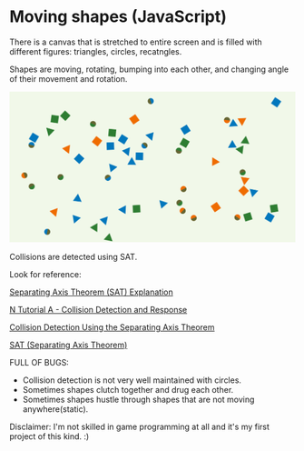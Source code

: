 # Moving shapes (JavaScript)

There is a canvas that is stretched to entire screen and is filled with different figures: triangles, circles, recatngles.

Shapes are moving, rotating, bumping into each other, and changing angle of their movement and rotation.


![Screenshot](docs/screenshot.png)


Collisions are detected using SAT.

Look for reference:

[Separating Axis Theorem (SAT) Explanation](http://www.sevenson.com.au/actionscript/sat/)

[N Tutorial A - Collision Detection and Response ](http://www.metanetsoftware.com/technique/tutorialA.html)

[Collision Detection Using the Separating Axis Theorem](https://gamedevelopment.tutsplus.com/tutorials/collision-detection-using-the-separating-axis-theorem--gamedev-169)

[SAT (Separating Axis Theorem)](http://www.dyn4j.org/2010/01/sat/)

FULL OF BUGS:
- Collision detection is not very well maintained with circles.
- Sometimes shapes clutch together and drug each other.
- Sometimes shapes hustle through shapes that are not moving anywhere(static).

Disclaimer:
I'm not skilled in game programming at all and it's my first project of this kind. :)
